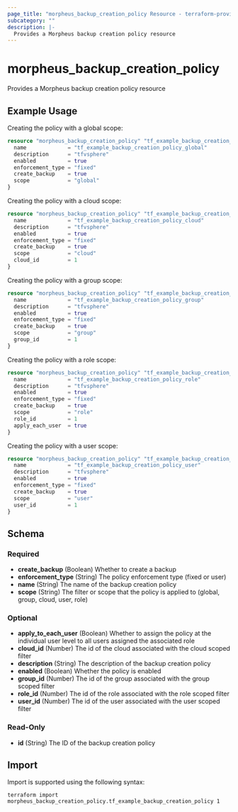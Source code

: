 ```yaml
---
page_title: "morpheus_backup_creation_policy Resource - terraform-provider-morpheus"
subcategory: ""
description: |-
  Provides a Morpheus backup creation policy resource
---
```


# morpheus_backup_creation_policy

Provides a Morpheus backup creation policy resource

## Example Usage

Creating the policy with a global scope:

```terraform
resource "morpheus_backup_creation_policy" "tf_example_backup_creation_policy_global" {
  name             = "tf_example_backup_creation_policy_global"
  description      = "tfvsphere"
  enabled          = true
  enforcement_type = "fixed"
  create_backup    = true
  scope            = "global"
}
```

Creating the policy with a cloud scope:

```terraform
resource "morpheus_backup_creation_policy" "tf_example_backup_creation_policy_cloud" {
  name             = "tf_example_backup_creation_policy_cloud"
  description      = "tfvsphere"
  enabled          = true
  enforcement_type = "fixed"
  create_backup    = true
  scope            = "cloud"
  cloud_id         = 1
}
```

Creating the policy with a group scope:

```terraform
resource "morpheus_backup_creation_policy" "tf_example_backup_creation_policy_group" {
  name             = "tf_example_backup_creation_policy_group"
  description      = "tfvsphere"
  enabled          = true
  enforcement_type = "fixed"
  create_backup    = true
  scope            = "group"
  group_id         = 1
}
```

Creating the policy with a role scope:

```terraform
resource "morpheus_backup_creation_policy" "tf_example_backup_creation_policy_role" {
  name             = "tf_example_backup_creation_policy_role"
  description      = "tfvsphere"
  enabled          = true
  enforcement_type = "fixed"
  create_backup    = true
  scope            = "role"
  role_id          = 1
  apply_each_user  = true
}
```

Creating the policy with a user scope:

```terraform
resource "morpheus_backup_creation_policy" "tf_example_backup_creation_policy_user" {
  name             = "tf_example_backup_creation_policy_user"
  description      = "tfvsphere"
  enabled          = true
  enforcement_type = "fixed"
  create_backup    = true
  scope            = "user"
  user_id          = 1
}
```

<!-- schema generated by tfplugindocs -->
## Schema

### Required

- **create_backup** (Boolean) Whether to create a backup
- **enforcement_type** (String) The policy enforcement type (fixed or user)
- **name** (String) The name of the backup creation policy
- **scope** (String) The filter or scope that the policy is applied to (global, group, cloud, user, role)

### Optional

- **apply_to_each_user** (Boolean) Whether to assign the policy at the individual user level to all users assigned the associated role
- **cloud_id** (Number) The id of the cloud associated with the cloud scoped filter
- **description** (String) The description of the backup creation policy
- **enabled** (Boolean) Whether the policy is enabled
- **group_id** (Number) The id of the group associated with the group scoped filter
- **role_id** (Number) The id of the role associated with the role scoped filter
- **user_id** (Number) The id of the user associated with the user scoped filter

### Read-Only

- **id** (String) The ID of the backup creation policy

## Import

Import is supported using the following syntax:

```shell
terraform import morpheus_backup_creation_policy.tf_example_backup_creation_policy 1
```
